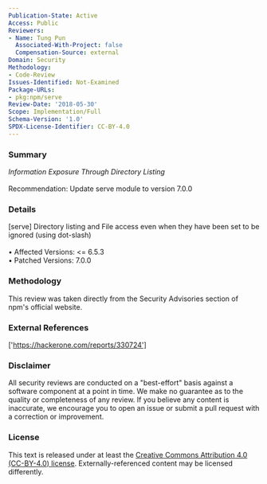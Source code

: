 ```yaml
---
Publication-State: Active
Access: Public
Reviewers:
- Name: Tung Pun
  Associated-With-Project: false
  Compensation-Source: external
Domain: Security
Methodology:
- Code-Review
Issues-Identified: Not-Examined
Package-URLs:
- pkg:npm/serve
Review-Date: '2018-05-30'
Scope: Implementation/Full
Schema-Version: '1.0'
SPDX-License-Identifier: CC-BY-4.0
---
```

### Summary
*Information Exposure Through Directory Listing*<br><br>Recommendation: Update serve module to version 7.0.0
### Details
[serve] Directory listing and File access even when they have been set to be ignored (using dot-slash)
<br><br>• Affected Versions: <= 6.5.3
<br>• Patched Versions: 7.0.0
### Methodology
This review was taken directly from the Security Advisories section of npm's official website.
### External References
['https://hackerone.com/reports/330724']
### Disclaimer
All security reviews are conducted on a "best-effort" basis against a software component at a point in time. We make no guarantee as to the quality or completeness of any review. If you believe any content is inaccurate, we encourage you to open an issue or submit a pull request with a correction or improvement.
### License
This text is released under at least the [Creative Commons Attribution 4.0 (CC-BY-4.0) license](https://creativecommons.org/licenses/by/4.0/legalcode.txt). Externally-referenced content may be licensed differently.
